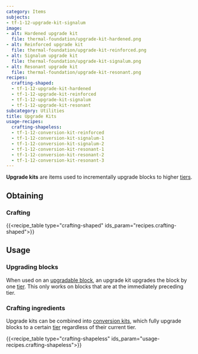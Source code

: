 ```yaml
---
category: Items
subjects:
- tf-1-12-upgrade-kit-signalum
image:
- alt: Hardened upgrade kit
  file: thermal-foundation/upgrade-kit-hardened.png
- alt: Reinforced upgrade kit
  file: thermal-foundation/upgrade-kit-reinforced.png
- alt: Signalum upgrade kit
  file: thermal-foundation/upgrade-kit-signalum.png
- alt: Resonant upgrade kit
  file: thermal-foundation/upgrade-kit-resonant.png
recipes:
  crafting-shaped:
  - tf-1-12-upgrade-kit-hardened
  - tf-1-12-upgrade-kit-reinforced
  - tf-1-12-upgrade-kit-signalum
  - tf-1-12-upgrade-kit-resonant
subcategory: Utilities
title: Upgrade Kits
usage-recipes:
  crafting-shapeless:
  - tf-1-12-conversion-kit-reinforced
  - tf-1-12-conversion-kit-signalum-1
  - tf-1-12-conversion-kit-signalum-2
  - tf-1-12-conversion-kit-resonant-1
  - tf-1-12-conversion-kit-resonant-2
  - tf-1-12-conversion-kit-resonant-3
---
```


**Upgrade kits** are items used to incrementally upgrade blocks to higher
[tiers](../tiers/).


Obtaining
---------

### Crafting
{{<recipe_table type="crafting-shaped" ids_param="recipes.crafting-shaped">}}


Usage
-----

### Upgrading blocks
When used on an [upgradable block](../tiers/#upgrading), an upgrade kit
upgrades the block by one [tier](../tiers/). This only works on blocks that
are at the immediately preceding tier.

### Crafting ingredients
Upgrade kits can be combined into [conversion kits](../conversion-kits/),
which fully upgrade blocks to a certain [tier](../tiers/) regardless of their
current tier.

{{<recipe_table type="crafting-shapeless" ids_param="usage-recipes.crafting-shapeless">}}
